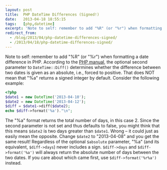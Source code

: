 ```yaml
---
layout: post
title:  PHP DateTime Differences (Signed!)
date:   2013-04-18 18:55:15
tags:   [php,datetime]
excerpt: 'Note to self: remember to add "%R" (or "%r") when formatting a date difference in PHP.'
redirect_from:
  - /blog/2013/04/php-datetime-differences-signed/
  - /2013/04/18/php-datetime-differences-signed/
---
```

Note to self: remember to add "%R" (or "%r") when formatting a date difference in PHP. According to the <a href="http://us2.php.net/manual/en/datetime.diff.php" target="_blank">PHP manual</a>, the optional second parameter to `DateTime::Diff()` determines whether the difference between two dates is given as an absolute, i.e., forced to positive. That does NOT mean that "%a" returns a signed integer by default. Consider the following example:

```php
<?php
$date1 = new DateTime('2013-04-10');
$date2 = new DateTime('2013-04-12');
$diff = $date1->diff($date2);
echo $diff->format('%a')."\n";
```

The "%a" format returns the total number of days, in this case 2. Since the second parameter is not set and thus defaults to false, you might think that this means `$date2` is two days greater than `$date1`. Wrong &ndash; it could just as easily mean the opposite. Change `$date2` to "2013-04-08" and you get the same result! Regardless of the optional `$absolute` parameter, "%a" (and its equivalent, `$diff->days`) never includes a sign. `$diff->days` and `$diff->format('%a')` will always return the absolute number of days between the two dates. If you care about which came first, use `$diff->format('%r%a')` instead.